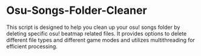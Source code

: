 # Osu-Songs-Folder-Cleaner
This script is designed to help you clean up your osu! songs folder by deleting specific osu! beatmap related files. It provides options to delete different file types and different game modes and utilizes multithreading for efficient processing.
